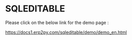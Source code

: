 SQLEDITABLE
===========

Please click on the below link for the demo page : 

https://docs1.erp2py.com/sqleditable/demo/demo_en.html
 
